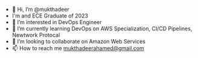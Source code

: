 - 👋 Hi, I’m @mukthadeer
- I'm and ECE Graduate of 2023
- 👀 I’m interested in DevOps Engineer
- 🌱 I’m currently learning DevOps on AWS Specialization, CI/CD Pipelines, Newtwork Protocal
- 💞️ I’m looking to collaborate on Amazon Web Services
- 📫 How to reach me mukthadeerahamed@gmail.com

<!---
mukthadeer01/mukthadeer01 is a ✨ special ✨ repository because its `README.md` (this file) appears on your GitHub profile.
You can click the Preview link to take a look at your changes.
--->
